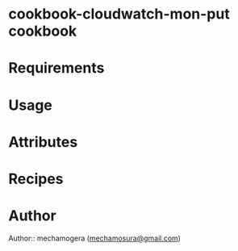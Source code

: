 # cookbook-cloudwatch-mon-put cookbook

# Requirements

# Usage

# Attributes

# Recipes

# Author

Author:: mechamogera (<mechamosura@gmail.com>)
